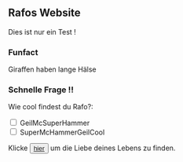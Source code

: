 <style>
  body{ background-image: url('http://www.hintergrundbilder-pc.de/hintergrundbilder-woelfe-04-bilder/bilder-480x280/woelfe-072.jpg');}
  </style>

## Rafos Website

Dies ist nur ein Test !

### Funfact

Giraffen haben lange Hälse


### Schnelle Frage !!

<p>Wie cool findest du Rafo?:</p>

<div>
  <input type="checkbox" id="scales" name="scales">
  <label for="scales">GeilMcSuperHammer</label>
</div>

<div>
  <input type="checkbox" id="horns" name="horns">
  <label for="horns">SuperMcHammerGeilCool</label>
</div>


Klicke <button><a href="https://www.google.com/search?q=lachender+smiley&rlz=1C1CHBF_deDE917DE917&sxsrf=ALeKk03zZvpukfxoKxiAeigMYAHhlDyhGg:1601037797487&tbm=isch&source=iu&ictx=1&fir=7iiDr_LHIjG8cM%252CdW_sMAVPGxCGAM%252C_&vet=1&usg=AI4_-kRtIFxZ23l9xkwSmaoITZLv_opZBA&sa=X&ved=2ahUKEwjRlMPJqoTsAhXPDewKHbv1AT8Q9QF6BAgKEEQ#imgrc=7iiDr_LHIjG8cM">hier</a></button> um die Liebe deines Lebens zu finden.
